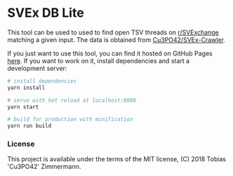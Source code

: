# SVEx DB Lite

This tool can be used to used to find open TSV threads on [r/SVExchange](https://reddit.com/r/SVExchange) matching a given input.
The data is obtained from [Cu3PO42/SVEx-Crawler](https://github.com/Cu3PO42/SVEx-Crawler).

If you just want to use this tool, you can find it hosted on GitHub Pages [here](https://cu3po42.github.io/SVExDB-Lite).
If you want to work on it, install dependencies and start a development server:

``` bash
# install dependencies
yarn install

# serve with hot reload at localhost:8080
yarn start

# build for production with minification
yarn run build
```

### License

This project is available under the terms of the MIT license, (C) 2018 Tobias 'Cu3PO42' Zimmermann.
